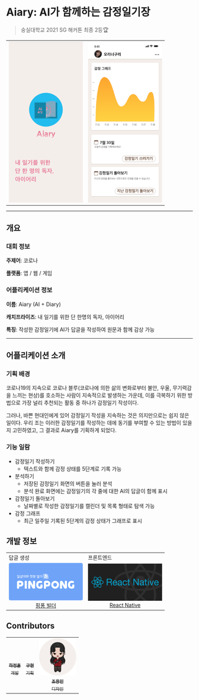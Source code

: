 # Aiary: AI가 함께하는 감정일기장

> 숭실대학교 2021 SG 해커톤 최종 2등🏆

<table>
  <tr>
    <td align='center'>
      <img src="https://github.com/maemenaver/Aiary/blob/main/src/assets/images/splash.png?raw=true" width=200 />
    </td>
    <td align='center'>
      <img src="https://github.com/maemenaver/Aiary/blob/main/resources/imageMain.png?raw=true" width=200 />
    </td>
  </tr>
</table>

---

## 개요

### 대회 정보

**주제어**: 코로나

**플랫폼**: 앱 / 웹 / 게임

### 어플리케이션 정보

**이름**: Aiary (AI + Diary)

**캐치프라이즈**: 내 일기를 위한 단 한명의 독자, 아이어리

**특징**: 작성한 감정일기에 AI가 답글을 작성하여 원문과 함께 감상 가능

---

## 어플리케이션 소개

### 기획 배경

코로나19의 지속으로 코로나 블루(코로나에 의한 삶의 변화로부터 불안, 우울, 무기력감을 느끼는 현상)를 호소하는 사람이 지속적으로 발생하는 가운데, 이를 극복하기 위한 방법으로 가장 널리 추천되는 활동 중 하나가 감정일기 작성이다.

그러나, 바쁜 현대인에게 있어 감정일기 작성을 지속하는 것은 의지만으로는 쉽지 않은 일이다. 우리 조는 이러한 감정일기를 작성하는 데에 동기를 부여할 수 있는 방법이 있을지 고민하였고, 그 결과로 Aiary를 기획하게 되었다.

### 기능 일람

- 감정일기 작성하기
  - 텍스트와 함께 감정 상태를 5단계로 기록 가능
- 분석하기
  - 저장된 감정일기 화면의 버튼을 눌러 분석
  - 분석 완료 화면에는 감정일기의 각 줄에 대한 AI의 답글이 함께 표시
- 감정일기 돌아보기
  - 날짜별로 작성한 감정일기를 캘린더 및 목록 형태로 탐색 가능
- 감정 그래프
  - 최근 일주일 기록된 5단계의 감정 상태가 그래프로 표시

## 개발 정보

<table>
  <tr>
    <td>답글 생성</td>
    <td>프론트엔드</td>
  <tr>
    <td align='center'><a href='https://pingpong.us/'>
      <img src="https://github.com/maemenaver/Aiary/blob/main/resources/logo_pingpong.png?raw=true" width=200 /><br />
      핑퐁 빌더
    </a></td>
    <td align='center'><a href='https://reactnative.dev/'>
      <img src="https://github.com/maemenaver/Aiary/blob/main/resources/logo_reactNative.png?raw=true" width=200 /><br />
    React Native
    </a></td>
  </tr>
</table>

## Contributors

<table>
  <tr>
    <td align="center"><a href="https://github.com/maemenaver"><img src="https://avatars.githubusercontent.com/u/4525704?v=4?s=100" width="100px;" alt=""/><br /><sub><b>하정훈</b><br />개발</sub></a></td>
    <td align="center"><a href="https://github.com/QyuriLa"><img src="https://avatars.githubusercontent.com/u/68494132?v=4?s=100" width="100px;" alt=""/><br /><sub><b>구현</b><br />기획</sub></a></td>
    <td align="center"><a href="https://github.com/maemenaver/Aiary"><img src="https://github.com/maemenaver/Aiary/blob/main/resources/designerProfile.png?raw=true" width="100px;" alt=""/><br /><sub><b>조용민</b><br />디자인</sub></a></td>
  </tr>
</table>
